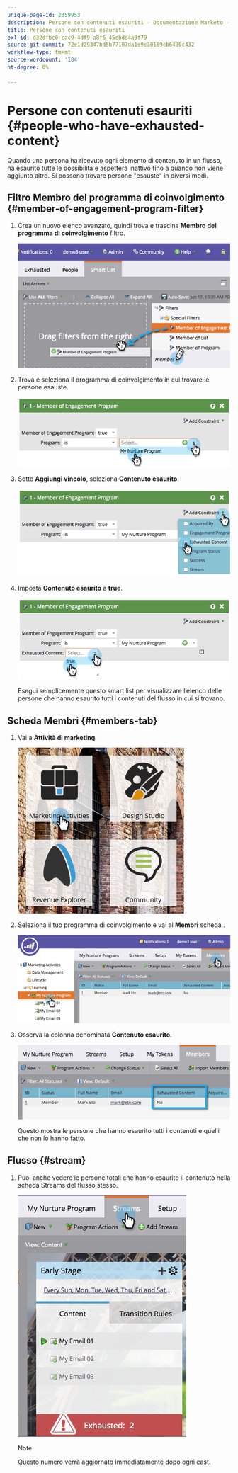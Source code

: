 ```yaml
---
unique-page-id: 2359953
description: Persone con contenuti esauriti - Documentazione Marketo - Documentazione del prodotto
title: Persone con contenuti esauriti
exl-id: d32dfbc0-cac9-4df9-a8f6-45ebdd4a9f79
source-git-commit: 72e1d29347bd5b77107da1e9c30169cb6490c432
workflow-type: tm+mt
source-wordcount: '184'
ht-degree: 0%

---
```


# Persone con contenuti esauriti {#people-who-have-exhausted-content}

Quando una persona ha ricevuto ogni elemento di contenuto in un flusso, ha esaurito tutte le possibilità e aspetterà inattivo fino a quando non viene aggiunto altro. Si possono trovare persone &quot;esauste&quot; in diversi modi.

## Filtro Membro del programma di coinvolgimento {#member-of-engagement-program-filter}

1. Crea un nuovo elenco avanzato, quindi trova e trascina **Membro del programma di coinvolgimento** filtro.

   ![](assets/image2014-9-15-18-20-0.png)

1. Trova e seleziona il programma di coinvolgimento in cui trovare le persone esauste.

   ![](assets/image2014-9-15-18-3a20-3a11.png)

1. Sotto **Aggiungi vincolo**, seleziona **Contenuto esaurito**.

   ![](assets/image2014-9-15-18-3a20-3a17.png)

1. Imposta **Contenuto esaurito** a **true**.

   ![](assets/image2014-9-15-18-3a20-3a21.png)

   Esegui semplicemente questo smart list per visualizzare l’elenco delle persone che hanno esaurito tutti i contenuti del flusso in cui si trovano.

## Scheda Membri {#members-tab}

1. Vai a **Attività di marketing**.

   ![](assets/ma.png)

1. Seleziona il tuo programma di coinvolgimento e vai al **Membri** scheda .

   ![](assets/memberstab.jpg)

1. Osserva la colonna denominata **Contenuto esaurito**.

   ![](assets/image2014-9-15-18-3a21-3a7.png)

   Questo mostra le persone che hanno esaurito tutti i contenuti e quelli che non lo hanno fatto.

## Flusso {#stream}

1. Puoi anche vedere le persone totali che hanno esaurito il contenuto nella scheda Streams del flusso stesso.

   ![](assets/image2014-9-15-18-3a21-3a38.png)

   >[!NOTE]
   >
   >Questo numero verrà aggiornato immediatamente dopo ogni cast.
